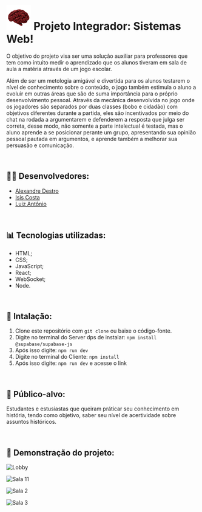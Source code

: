 # <img src="Cliente\public\Logo.png" width="65" height="65"> Projeto Integrador: Sistemas Web!

O objetivo do projeto visa ser uma solução auxiliar para professores que
tem como intuito medir o aprendizado que os alunos tiveram em sala de
aula a matéria através de um jogo escolar.

Além de ser um metologia amigável e divertida para os alunos testarem o
nível de conhecimento sobre o conteúdo, o jogo também estimula o aluno
a evoluir em outras áreas que são de suma importância para o próprio
desenvolvimento pessoal. Através da mecânica desenvolvida no jogo onde
os jogadores são separados por duas classes (bobo e cidadão) com
objetivos diferentes durante a partida, eles são incentivados por meio do
chat na rodada a argumentarem e defenderem a resposta que julga ser
correta, desse modo, não somente a parte intelectual é testada, mas o
aluno aprende a se posicionar perante um grupo, apresentando sua
opinião pessoal pautada em argumentos, e aprende também a melhorar
sua persuasão e comunicação.

<br/>

## 👷🏽 Desenvolvedores:

- [Alexandre Destro](https://github.com/AlexandreDestro)
- [Isis Costa](https://github.com/isiscostabb)
- [Luiz Antônio](https://github.com/eufolim)

<br/>

## 📊 Tecnologias utilizadas:

- HTML;
- CSS;
- JavaScript;
- React;
- WebSocket;
- Node.

<br/>

## 🔧 Intalação:

1. Clone este repositório com `git clone` ou baixe o código-fonte.
2. Digite no terminal do Server dps de instalar: `npm install @supabase/supabase-js`
3. Após isso digite: `npm run dev`
4. Digite no terminal do Cliente: `npm install`
5. Após isso digite: `npm run dev` e acesse o link

<br/>

## 🎯 Público-alvo:

Estudantes e estusiastas que queiram práticar seu conhecimento em história, tendo como objetivo, saber seu nível de acertividade sobre assuntos históricos.

<br/>

## 🔭 Demonstração do projeto:


![Lobby](https://github.com/user-attachments/assets/aacd9bea-6f78-4067-aa79-c1306f390e0f)

![Sala 11](https://github.com/user-attachments/assets/033d0099-6360-478c-8e68-41d9690a1e14)

![Sala 2](https://github.com/user-attachments/assets/4ee75282-e64f-4bc5-91e3-70f22a5c12ac)

![Sala 3](https://github.com/user-attachments/assets/afd3af10-8644-4fab-bf4f-8872fc4e68f9)
